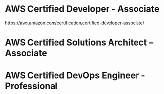 # AWS Certified Developer - Associate
https://aws.amazon.com/certification/certified-developer-associate/




# AWS Certified Solutions Architect – Associate
# AWS Certified DevOps Engineer - Professional

